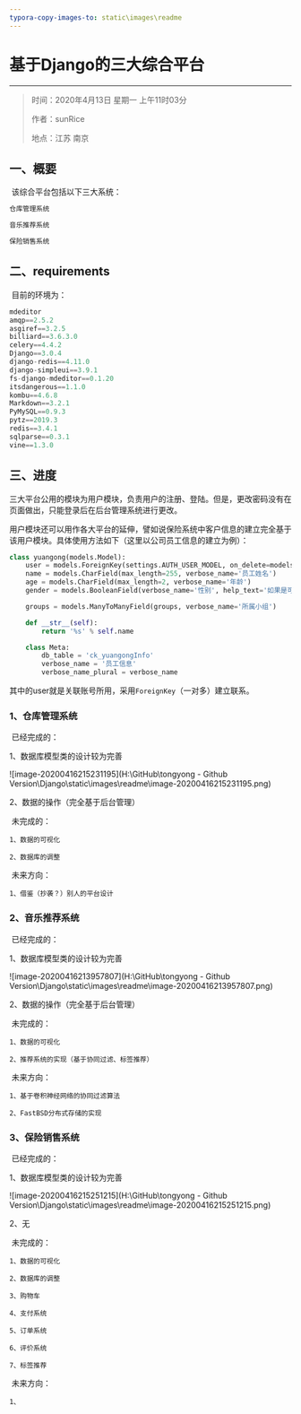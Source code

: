```yaml
---
typora-copy-images-to: static\images\readme
---
```


# 基于Django的三大综合平台

------

> 时间：2020年4月13日 星期一 上午11时03分  
>
> 作者：sunRice
>
> 地点：江苏 南京

## 一、概要

​		该综合平台包括以下三大系统：

```python
仓库管理系统

音乐推荐系统

保险销售系统
```



## 二、requirements

​		目前的环境为：

```python
mdeditor
amqp==2.5.2
asgiref==3.2.5
billiard==3.6.3.0
celery==4.4.2
Django==3.0.4
django-redis==4.11.0
django-simpleui==3.9.1
fs-django-mdeditor==0.1.20
itsdangerous==1.1.0
kombu==4.6.8
Markdown==3.2.1
PyMySQL==0.9.3
pytz==2019.3
redis==3.4.1
sqlparse==0.3.1
vine==1.3.0
```



## 三、进度

​		三大平台公用的模块为用户模块，负责用户的注册、登陆。但是，更改密码没有在页面做出，只能登录后在后台管理系统进行更改。

​		用户模块还可以用作各大平台的延伸，譬如说保险系统中客户信息的建立完全基于该用户模块。具体使用方法如下（这里以公司员工信息的建立为例）：

```python
class yuangong(models.Model):
    user = models.ForeignKey(settings.AUTH_USER_MODEL, on_delete=models.DO_NOTHING, verbose_name='账号信息')
    name = models.CharField(max_length=255, verbose_name='员工姓名')
    age = models.CharField(max_length=2, verbose_name='年龄')
    gender = models.BooleanField(verbose_name='性别', help_text='如果是可爱的男孩纸的话，还请勾上哦~')

    groups = models.ManyToManyField(groups, verbose_name='所属小组')

    def __str__(self):
        return '%s' % self.name

    class Meta:
        db_table = 'ck_yuangongInfo'
        verbose_name = '员工信息'
        verbose_name_plural = verbose_name
```

​		其中的user就是关联账号所用，采用`ForeignKey`（一对多）建立联系。

### 1、仓库管理系统

​		已经完成的：

1、数据库模型类的设计较为完善



![image-20200416215231195](H:\GitHub\tongyong - Github Version\Django\static\images\readme\image-20200416215231195.png)

2、数据的操作（完全基于后台管理）

​		未完成的：

```pyt
1、数据的可视化

2、数据库的调整
```

​		未来方向：

```pyt
1、借鉴（抄袭？）别人的平台设计
```



### 2、音乐推荐系统

​		已经完成的：

1、数据库模型类的设计较为完善

![image-20200416213957807](H:\GitHub\tongyong - Github Version\Django\static\images\readme\image-20200416213957807.png)

2、数据的操作（完全基于后台管理）

​		未完成的：

```pyt
1、数据的可视化

2、推荐系统的实现（基于协同过滤、标签推荐）
```

​		未来方向：

```pyt
1、基于卷积神经网络的协同过滤算法

2、FastBSD分布式存储的实现
```



### 3、保险销售系统

​		已经完成的：

1、数据库模型类的设计较为完善

![image-20200416215251215](H:\GitHub\tongyong - Github Version\Django\static\images\readme\image-20200416215251215.png)

2、无

​		未完成的：

```pyt
1、数据的可视化

2、数据库的调整

3、购物车

4、支付系统

5、订单系统

6、评价系统

7、标签推荐
```

​		未来方向：

```pyt
1、
```

